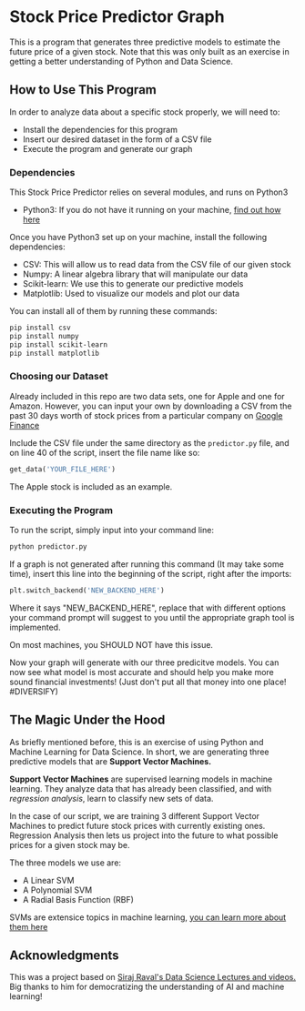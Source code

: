 # Stock Price Predictor Graph

This is a program that generates three predictive models to estimate the
future price of a given stock. Note that this was only built as an
exercise in getting a better understanding of Python and Data Science.

## How to Use This Program

In order to analyze data about a specific stock properly, we will need to:

- Install the dependencies for this program
- Insert our desired dataset in the form of a CSV file
- Execute the program and generate our graph

### Dependencies 

This Stock Price Predictor relies on several modules, and runs on Python3

- Python3: If you do not have it running on your machine, [find out how here](https://www.python.org/downloads/)

Once you have Python3 set up on your machine, install the following dependencies:

- CSV: This will allow us to read data from the CSV file of our given stock
- Numpy: A linear algebra library that will manipulate our data
- Scikit-learn: We use this to generate our predictive models
- Matplotlib: Used to visualize our models and plot our data

You can install all of them by running these commands:

```bash
pip install csv
pip install numpy
pip install scikit-learn
pip install matplotlib
```

### Choosing our Dataset

Already included in this repo are two data sets, one for Apple and one for Amazon.
However, you can input your own by downloading a CSV from the past 30 days worth
of stock prices from a particular company on [Google Finance](https://www.google.com/finance)

Include the CSV file under the same directory as the ```predictor.py``` file, and
on line 40 of the script, insert the file name like so:

```python
get_data('YOUR_FILE_HERE')
```

The Apple stock is included as an example.

### Executing the Program

To run the script, simply input into your command line:

```bash
python predictor.py
```

If a graph is not generated after running this command (It may take some time),
insert this line into the beginning of the script, right after the imports:

```python
plt.switch_backend('NEW_BACKEND_HERE') 
```

Where it says "NEW_BACKEND_HERE", replace that with different options your command
prompt will suggest to you until the appropriate graph tool is implemented.

On most machines, you SHOULD NOT have this issue.

Now your graph will generate with our three predicitve models. You can now see what
model is most accurate and should help you make more sound financial investments!
(Just don't put all that money into one place! #DIVERSIFY)

## The Magic Under the Hood

As briefly mentioned before, this is an exercise of using Python and Machine
Learning for Data Science. In short, we are generating three predictive models
that are __Support Vector Machines.__

**Support Vector Machines** are supervised learning models in machine learning. They
analyze data that has already been classified, and with *regression analysis*,
learn to classify new sets of data.

In the case of our script, we are training 3 different Support Vector Machines to
predict future stock prices with currently existing ones. Regression Analysis then
lets us project into the future to what possible prices for a given stock may be.

The three models we use are:

- A Linear SVM
- A Polynomial SVM
- A Radial Basis Function (RBF)

SVMs are extensice topics in machine learning, [you can learn more about them here](https://en.wikipedia.org/wiki/Support_vector_machine#Linear_SVM)

## Acknowledgments 

This was a project based on [Siraj Raval's Data Science Lectures and videos.](https://www.youtube.com/channel/UCWN3xxRkmTPmbKwht9FuE5A)
Big thanks to him for democratizing the understanding of AI and machine learning!